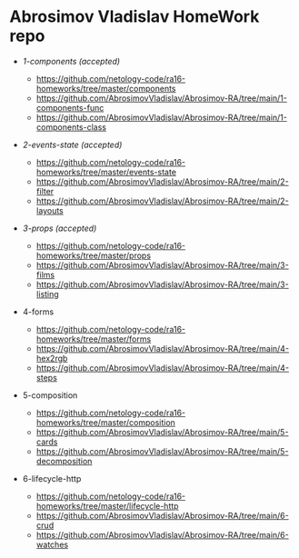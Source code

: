 # Abrosimov Vladislav HomeWork repo

- _1-components (accepted)_
  
  - https://github.com/netology-code/ra16-homeworks/tree/master/components
  - https://github.com/AbrosimovVladislav/Abrosimov-RA/tree/main/1-components-func
  - https://github.com/AbrosimovVladislav/Abrosimov-RA/tree/main/1-components-class

- _2-events-state (accepted)_

  - https://github.com/netology-code/ra16-homeworks/tree/master/events-state
  - https://github.com/AbrosimovVladislav/Abrosimov-RA/tree/main/2-filter
  - https://github.com/AbrosimovVladislav/Abrosimov-RA/tree/main/2-layouts

- _3-props (accepted)_

  - https://github.com/netology-code/ra16-homeworks/tree/master/props
  - https://github.com/AbrosimovVladislav/Abrosimov-RA/tree/main/3-films
  - https://github.com/AbrosimovVladislav/Abrosimov-RA/tree/main/3-listing 

- 4-forms

  - https://github.com/netology-code/ra16-homeworks/tree/master/forms
  - https://github.com/AbrosimovVladislav/Abrosimov-RA/tree/main/4-hex2rgb
  - https://github.com/AbrosimovVladislav/Abrosimov-RA/tree/main/4-steps

- 5-composition

  - https://github.com/netology-code/ra16-homeworks/tree/master/composition
  - https://github.com/AbrosimovVladislav/Abrosimov-RA/tree/main/5-cards
  - https://github.com/AbrosimovVladislav/Abrosimov-RA/tree/main/5-decomposition

- 6-lifecycle-http

  - https://github.com/netology-code/ra16-homeworks/tree/master/lifecycle-http
  - https://github.com/AbrosimovVladislav/Abrosimov-RA/tree/main/6-crud
  - https://github.com/AbrosimovVladislav/Abrosimov-RA/tree/main/6-watches
